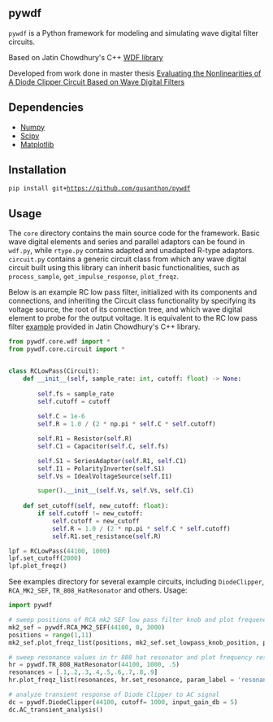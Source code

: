 ## pywdf
<code>pywdf</code> is a Python framework for modeling and simulating wave digital filter circuits.

Based on Jatin Chowdhury's C++ [WDF library](https://github.com/Chowdhury-DSP/chowdsp_wdf)  

Developed from work done in master thesis [Evaluating the Nonlinearities of A Diode Clipper Circuit Based on Wave Digital Filters](https://zenodo.org/record/7116075) 

## Dependencies
- [Numpy](numpy.org)
- [Scipy](scipy.org)
- [Matplotlib](https://matplotlib.org/)


## Installation
<code>pip install git+https://github.com/gusanthon/pywdf</code>

## Usage

The <code>core</code> directory contains the main source code for the framework. Basic wave digital elements and series and parallel adaptors can be found in <code>wdf.py</code>, while <code>rtype.py</code> contains adapted and unadapted R-type adaptors.  <code>circuit.py</code> contains a generic circuit class from which any wave digital circuit built using this library can inherit basic functionalities, such as  <code>process_sample</code>, <code>get_impulse_response</code>, <code>plot_freqz</code>.

Below is an example RC low pass filter, initialized with its components and connections, and inheriting the Circuit class functionality by specifying its voltage source, the root of its connection tree, and which wave digital element to probe for the output voltage. It is equivalent to the RC low pass filter [example](https://github.com/Chowdhury-DSP/chowdsp_wdf#basic-usage) provided in Jatin Chowdhury's C++ library. 

```python
from pywdf.core.wdf import *
from pywdf.core.circuit import *


class RCLowPass(Circuit):
    def __init__(self, sample_rate: int, cutoff: float) -> None:
    
        self.fs = sample_rate
        self.cutoff = cutoff
        
        self.C = 1e-6
        self.R = 1.0 / (2 * np.pi * self.C * self.cutoff)

        self.R1 = Resistor(self.R)
        self.C1 = Capacitor(self.C, self.fs)

        self.S1 = SeriesAdaptor(self.R1, self.C1)
        self.I1 = PolarityInverter(self.S1)
        self.Vs = IdealVoltageSource(self.I1)

        super().__init__(self.Vs, self.Vs, self.C1)
      
    def set_cutoff(self, new_cutoff: float):
        if self.cutoff != new_cutoff:
            self.cutoff = new_cutoff
            self.R = 1.0 / (2 * np.pi * self.C * self.cutoff)
            self.R1.set_resistance(self.R)

lpf = RCLowPass(44100, 1000)
lpf.set_cutoff(2000)
lpf.plot_freqz()
```

See examples directory for several example circuits, including <code>DiodeClipper</code>, <code>RCA_MK2_SEF</code>, <code>TR_808_HatResonator</code> and others. Usage:

```python
import pywdf

# sweep positions of RCA mk2 SEF low pass filter knob and plot frequency responses
mk2_sef = pywdf.RCA_MK2_SEF(44100, 0, 3000)
positions = range(1,11)
mk2_sef.plot_freqz_list(positions, mk2_sef.set_lowpass_knob_position, param_label = 'lpf knob pos')

# sweep resonance values in tr 808 hat resonator and plot frequency responses
hr = pywdf.TR_808_HatResonator(44100, 1000, .5)
resonances = [.1,.2,.3,.4,.5,.6,.7,.8,.9]
hr.plot_freqz_list(resonances, hr.set_resonance, param_label = 'resonance val')

# analyze transient response of Diode Clipper to AC signal
dc = pywdf.DiodeClipper(44100, cutoff= 1000, input_gain_db = 5)
dc.AC_transient_analysis()
```